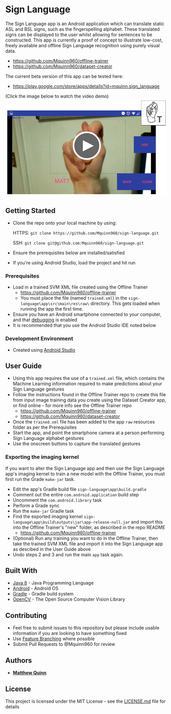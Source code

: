 # Sign Language
The Sign Language app is an Android application which can translate static ASL and BSL signs, such as the fingerspelling alphabet. These translated signs can be displayed to the user whilst allowing for sentences to be constructed. This app is currently a proof of concept to illustrate low-cost, freely available and offline Sign Language recognition using purely visual data.

* https://github.com/Mquinn960/offline-trainer
* https://github.com/Mquinn960/dataset-creator

The current beta version of this app can be tested here:
* https://play.google.com/store/apps/details?id=mquinn.sign_language

(Click the image below to watch the video demo)
[![Alt text](/Preview.png?raw=true "Preview")](https://youtu.be/8Ta_CMhd454)

## Getting Started

* Clone the repo onto your local machine by using:

    HTTPS: ```git clone https://github.com/Mquinn960/sign-language.git```
    
    SSH: ```git clone git@github.com:Mquinn960/sign-language.git```
   
* Ensure the prerequisites below are installed/satisfied
* If you're using Android Studio, load the project and hit run

### Prerequisites

* Load in a trained SVM XML file created using the Offline Trainer
  * https://github.com/Mquinn960/offline-trainer
  * You must place the file (named ```trained.xml```) in the  ```sign-language\app\src\main\res\raw\``` directory. This gets loaded when running the app the first time.
* Ensure you have an Android smartphone connected to your computer, and that [debugging](https://developer.android.com/studio/debug/dev-options) is enabled
* It is recommended that you use the Android Studio IDE noted below

### Development Environment

* Created using [Android Studio](https://developer.android.com/studio)

## User Guide

* Using this app requires the use of a ```trained.xml``` file, which contains the Machine Learning information required to make predictions about your Sign Language gestures
* Follow the instructions found in the Offline Trainer repo to create this file from input image training data you create using the Dataset Creator app, or find online - for more info see the Offline Trainer repo
    * https://github.com/Mquinn960/offline-trainer
    * https://github.com/Mquinn960/dataset-creator
* Once the ```trained.xml``` file has been added to the app ```raw``` resources folder as per the Prerequisites
* Start the app, and point the smartphone camera at a person performing Sign Language alphabet gestures
* Use the onscreen buttons to capture the translated gestures

### Exporting the imaging kernel

If you want to alter the Sign Language app and then use the Sign Language app's imaging kernel to train a new model with the Offline Trainer, you must first run the Grade ```make-jar``` task.

* Edit the app's Gradle build file ```sign-language\app\build.gradle```
* Comment out the entire ```com.android.application``` build step
* Uncomment the ```com.android.library``` task
* Perform a Grade sync
* Run the ```make-jar``` Gradle task
* Find the exported imaging kernel ```sign-language\app\build\outputs\jar\app-release-null.jar``` and import this into the Offline Trainer's "new" folder, as described in the repo README
  * https://github.com/Mquinn960/offline-trainer
* (Optional) Run any training you want to do in the Offline Trainer, then take the trained SVM XML file and import it into the Sign Language app as descibed in the User Guide above
* Undo steps 2 and 3 and run the main ```app``` task again.

## Built With

* [Java 8](https://www.oracle.com/technetwork/java/javase/overview/java8-2100321.html) - Java Programming Language
* [Android](https://www.android.com/) - Android OS
* [Gradle](https://gradle.org/) - Gradle build system
* [OpenCV](https://opencv.org/) - The Open Source Computer Vision Library 

## Contributing

* Feel free to submit issues to this repository but please include usable information if you are looking to have something fixed
* Use [Feature Branching](https://www.atlassian.com/git/tutorials/comparing-workflows/feature-branch-workflow) where possible
* Submit Pull Requests to @Mquinn960 for review

## Authors

* **[Matthew Quinn](http://mquinn.co.uk)**

## License

This project is licensed under the MIT License - see the [LICENSE.md](LICENSE.md) file for details
